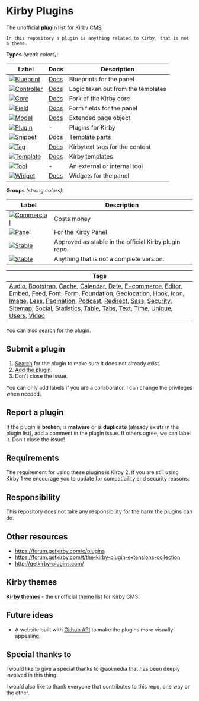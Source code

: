 # Kirby Plugins

The unofficial **[plugin list](https://github.com/jenstornell/kirby-plugins/issues)** for [Kirby CMS](https://getkirby.com/).

`In this repository a plugin is anything related to Kirby, that is not a theme.`

**Types** *(weak colors)*:

| Label      | Docs| Description
| -----------|---|---
| [![Blueprint](https://cdn.rawgit.com/jenstornell/kirby-plugins/master/labels/blueprint.svg)](https://github.com/jenstornell/kirby-plugins/issues?q=is%3Aissue+is%3Aopen+label%3ABlueprint) | [Docs](https://getkirby.com/docs/panel/blueprints) | Blueprints for the panel
| [![Controller](https://cdn.rawgit.com/jenstornell/kirby-plugins/master/labels/controller.svg)](https://github.com/jenstornell/kirby-plugins/issues?q=is%3Aissue+is%3Aopen+label%3AController) | [Docs](https://getkirby.com/docs/templates/controllers) | Logic taken out from the templates
| [![Core](https://cdn.rawgit.com/jenstornell/kirby-plugins/master/labels/core.svg)](https://github.com/jenstornell/kirby-plugins/issues?q=is%3Aissue+is%3Aopen+label%3ACore) | [Docs](https://getkirby.com/docs) | Fork of the Kirby core
| [![Field](https://cdn.rawgit.com/jenstornell/kirby-plugins/master/labels/field.svg)](https://github.com/jenstornell/kirby-plugins/issues?q=is%3Aissue+is%3Aopen+label%3AField) | [Docs](https://getkirby.com/docs/panel/developers/custom-form-fields) | Form fields for the panel
| [![Model](https://cdn.rawgit.com/jenstornell/kirby-plugins/master/labels/model.svg)](https://github.com/jenstornell/kirby-plugins/issues?q=is%3Aissue+is%3Aopen+label%3AModel) | [Docs](https://getkirby.com/docs/templates/models) | Extended page object
| [![Plugin](https://cdn.rawgit.com/jenstornell/kirby-plugins/master/labels/plugin.svg)](https://github.com/jenstornell/kirby-plugins/issues?q=is%3Aissue+is%3Aopen+label%3APlugin) | - |Plugins for Kirby
| [![Snippet](https://cdn.rawgit.com/jenstornell/kirby-plugins/master/labels/snippet.svg)](https://github.com/jenstornell/kirby-plugins/issues?q=is%3Aissue+is%3Aopen+label%3ASnippet) | [Docs](https://getkirby.com/docs/templates/snippets) | Template parts
| [![Tag](https://cdn.rawgit.com/jenstornell/kirby-plugins/master/labels/tag.svg)](https://github.com/jenstornell/kirby-plugins/issues?q=is%3Aissue+is%3Aopen+label%3ATag) | [Docs](https://getkirby.com/docs/advanced/kirbytext) | Kirbytext tags for the content
| [![Template](https://cdn.rawgit.com/jenstornell/kirby-plugins/master/labels/template.svg)](https://github.com/jenstornell/kirby-plugins/issues?q=is%3Aissue+is%3Aopen+label%3ATemplate) | [Docs](https://getkirby.com/docs/templates/hello-world) | Kirby templates
| [![Tool](https://cdn.rawgit.com/jenstornell/kirby-plugins/master/labels/tool.svg)](https://github.com/jenstornell/kirby-plugins/issues?q=is%3Aissue+is%3Aopen+label%3ATool) | - | An external or internal tool
| [![Widget](https://cdn.rawgit.com/jenstornell/kirby-plugins/master/labels/widget.svg)](https://github.com/jenstornell/kirby-plugins/issues?q=is%3Aissue+is%3Aopen+label%3AWidget) | [Docs](https://getkirby.com/docs/panel/developers/widgets) | Widgets for the panel

**Groups** *(strong colors)*:

| Label      | Description
| -----------|---
| [![Commercial](https://cdn.rawgit.com/jenstornell/kirby-plugins/master/labels/commercial.svg)](https://github.com/jenstornell/kirby-plugins/issues?q=is%3Aissue+is%3Aopen+label%3ACommercial) | Costs money
| [![Panel](https://cdn.rawgit.com/jenstornell/kirby-plugins/master/labels/panel.svg)](https://github.com/jenstornell/kirby-plugins/issues?q=is%3Aissue+is%3Aopen+label%3APanel) | For the Kirby Panel
| [![Stable](https://cdn.rawgit.com/jenstornell/kirby-plugins/master/labels/stable.svg)](https://github.com/jenstornell/kirby-plugins/issues?q=is%3Aissue+is%3Aopen+label%3AStable) | Approved as stable in the official Kirby plugin repo.
| [![Stable](https://cdn.rawgit.com/jenstornell/kirby-plugins/master/labels/beta.svg)](https://github.com/jenstornell/kirby-plugins/issues?q=is%3Aissue+is%3Aopen+label%3ABeta) | Anything that is not a complete version.

| Tags
| ---
| [Audio](https://github.com/jenstornell/kirby-plugins/labels/Audio), [Bootstrap](https://github.com/jenstornell/kirby-plugins/labels/Bootstrap), [Cache](https://github.com/jenstornell/kirby-plugins/labels/Cache), [Calendar](https://github.com/jenstornell/kirby-plugins/labels/Calendar), [Date](https://github.com/jenstornell/kirby-plugins/labels/Date), [E-commerce](https://github.com/jenstornell/kirby-plugins/labels/E-commerce), [Editor](https://github.com/jenstornell/kirby-plugins/labels/Editor), [Embed](https://github.com/jenstornell/kirby-plugins/labels/Embed), [Feed](https://github.com/jenstornell/kirby-plugins/labels/Feed), [Font](https://github.com/jenstornell/kirby-plugins/labels/Font), [Form](https://github.com/jenstornell/kirby-plugins/labels/Form), [Foundation](https://github.com/jenstornell/kirby-plugins/labels/Foundation), [Geolocation](https://github.com/jenstornell/kirby-plugins/labels/Geolocation), [Hook](https://github.com/jenstornell/kirby-plugins/labels/Hook), [Icon](https://github.com/jenstornell/kirby-plugins/labels/Icon), [Image](https://github.com/jenstornell/kirby-plugins/labels/Image), [Less](https://github.com/jenstornell/kirby-plugins/labels/Less), [Pagination](https://github.com/jenstornell/kirby-plugins/labels/Pagination), [Podcast](https://github.com/jenstornell/kirby-plugins/labels/Podcast), [Redirect](https://github.com/jenstornell/kirby-plugins/labels/Redirect), [Sass](https://github.com/jenstornell/kirby-plugins/labels/Sass), [Security](https://github.com/jenstornell/kirby-plugins/labels/Security), [Sitemap](https://github.com/jenstornell/kirby-plugins/labels/Sitemap), [Social](https://github.com/jenstornell/kirby-plugins/labels/Social), [Statistics](https://github.com/jenstornell/kirby-plugins/labels/Statistics), [Table](https://github.com/jenstornell/kirby-plugins/labels/Table), [Tabs](https://github.com/jenstornell/kirby-plugins/labels/Tabs), [Text](https://github.com/jenstornell/kirby-plugins/labels/Text), [Time](https://github.com/jenstornell/kirby-plugins/labels/Time), [Unique](https://github.com/jenstornell/kirby-plugins/labels/Unique), [Users](https://github.com/jenstornell/kirby-plugins/labels/Users), [Video](https://github.com/jenstornell/kirby-plugins/labels/Video)

You can also [search](https://github.com/jenstornell/kirby-plugins/issues) for the plugin.

## Submit a plugin

1. [Search](https://github.com/jenstornell/kirby-plugins/issues) for the plugin to make sure it does not already exist.
1. [Add the plugin](https://github.com/jenstornell/kirby-plugins/issues/new).
1. Don't close the issue.

You can only add labels if you are a collaborator. I can change the privileges when needed.

## Report a plugin

If the plugin is **broken**, is **malware** or is **duplicate** (already exists in the plugin list), add a comment in the plugin issue. If others agree, we can label it. Don't close the issue!

## Requirements

The requirement for using these plugins is Kirby 2. If you are still using Kirby 1 we encourage you to update for compatibility and security reasons.

## Responsibility

This repository does not take any responsibility for the harm the plugins can do. 

## Other resources

- https://forum.getkirby.com/c/plugins
- https://forum.getkirby.com/t/the-kirby-plugin-extensions-collection
- http://getkirby-plugins.com/

## Kirby themes

**[Kirby themes](https://github.com/jenstornell/kirby-themes)** - the unofficial [theme list](https://github.com/jenstornell/kirby-themes/issues) for Kirby CMS.

## Future ideas

- A website built with [Github API](https://developer.github.com/v3/issues/) to make the plugins more visually appealing.

## Special thanks to

I would like to give a special thanks to @aoimedia that has been deeply involved in this thing.

I would also like to thank everyone that contributes to this repo, one way or the other.